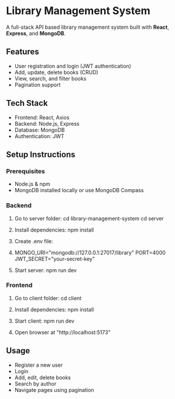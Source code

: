 # Library Management System

A full-stack API based library management system built with **React**, **Express**, and **MongoDB**.

## Features

- User registration and login (JWT authentication)
- Add, update, delete books (CRUD)
- View, search, and filter books
- Pagination support

## Tech Stack

- Frontend: React, Axios
- Backend: Node.js, Express
- Database: MongoDB
- Authentication: JWT

## Setup Instructions

### Prerequisites

- Node.js & npm
- MongoDB installed locally or use MongoDB Compass

### Backend

1. Go to server folder:
    cd library-management-system
    cd server
   
2. Install dependencies:
    npm install

3. Create .env file:
4. 
    MONGO_URI="mongodb://127.0.0.1:27017/library"
    PORT=4000
    JWT_SECRET="your-secret-key"

5. Start server:
    npm run dev


### Frontend

1. Go to client folder:
    cd client

2. Install dependencies:
    npm install

3. Start client:
    npm run dev

4. Open browser at "http://localhost:5173"

## Usage

- Register a new user
- Login
- Add, edit, delete books
- Search by author
- Navigate pages using pagination
